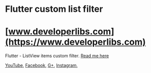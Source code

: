 # Flutter custom list filter


# [www.developerlibs.com](https://www.developerlibs.com)

Flutter - ListView items custom filter. [Read me here](https://www.developerlibs.com/2018/11/flutter-listview-items-custom-filter.html)

[YouTube](https://youtu.be/TWZH0pL6sTI),
[Facebook](https://www.facebook.com/developerlibs), 
[G+](https://plus.google.com/109457600203481575432),
[Instagram](https://www.instagram.com/developerlibs/), 
